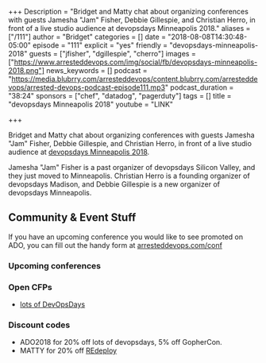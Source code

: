 +++
Description = "Bridget and Matty chat about organizing conferences with guests Jamesha \"Jam\" Fisher, Debbie Gillespie, and Christian Herro, in front of a live studio audience at devopsdays Minneapolis 2018."
aliases = ["/111"]
author = "Bridget"
categories = []
date = "2018-08-08T14:30:48-05:00"
episode = "111"
explicit = "yes"
friendly = "devopsdays-minneapolis-2018"
guests = ["jfisher", "dgillespie", "cherro"]
images = ["https://www.arresteddevops.com/img/social/fb/devopsdays-minneapolis-2018.png"]
news_keywords = []
podcast = "https://media.blubrry.com/arresteddevops/content.blubrry.com/arresteddevops/arrested-devops-podcast-episode111.mp3"
podcast_duration = "38:24"
sponsors = ["chef", "datadog", "pagerduty"]
tags = []
title = "devopsdays Minneapolis 2018"
youtube = "LINK"

+++

Bridget and Matty chat about organizing conferences with guests Jamesha "Jam" Fisher, Debbie Gillespie, and Christian Herro, in front of a live studio audience at [devopsdays Minneapolis 2018](http://www.devopsdays.org/events/2018-minneapolis/welcome/).

Jamesha "Jam" Fisher is a past organizer of devopsdays Silicon Valley, and they just moved to Minneapolis. Christian Herro is a founding organizer of devopsdays Madison, and Debbie Gillespie is a new organizer of devopsdays Minneapolis.


## Community & Event Stuff

If you have an upcoming conference you would like to see promoted on ADO, you can fill out the handy form at [arresteddevops.com/conf](https://arresteddevops.com/conf)

### Upcoming conferences

### Open CFPs

- [lots of DevOpsDays](https://devopsdays.org/speaking)

### Discount codes
- ADO2018 for 20% off lots of devopsdays, 5% off GopherCon.
- MATTY for 20% off [REdeploy](https://re-deploy.io)

